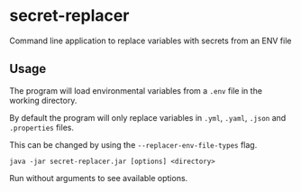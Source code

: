 # secret-replacer
Command line application to replace variables with secrets from an ENV file

## Usage

The program will load environmental variables from a `.env` file in the working directory.

By default the program will only replace variables in `.yml`, `.yaml`, `.json` and `.properties` files.

This can be changed by using the `--replacer-env-file-types` flag.

`java -jar secret-replacer.jar [options] <directory>`

Run without arguments to see available options.
